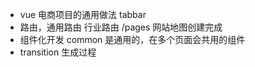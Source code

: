- vue 电商项目的通用做法
  tabbar
- 路由，通用路由 行业路由
  /pages 网站地图创建完成
- 组件化开发
  common 是通用的，在多个页面会共用的组件
- transition 生成过程
  